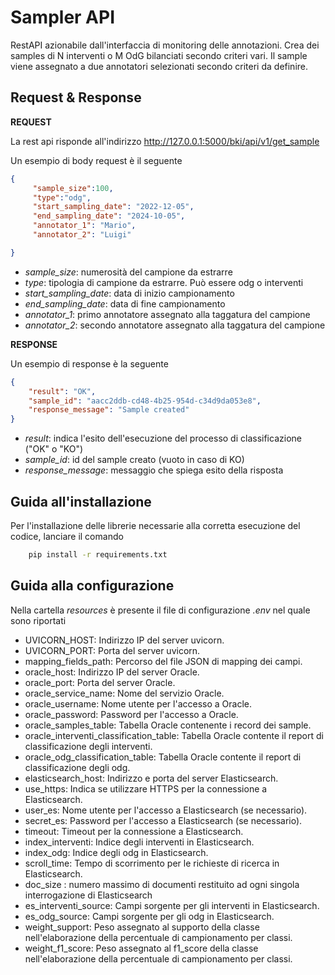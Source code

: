 # Sampler API

RestAPI azionabile dall'interfaccia di monitoring delle annotazioni. Crea dei samples di N interventi o M OdG bilanciati secondo criteri vari. Il sample viene assegnato a due annotatori selezionati secondo criteri da definire. 

## Request & Response
**REQUEST**

La rest api risponde all'indirizzo http://127.0.0.1:5000/bki/api/v1/get_sample

Un esempio di body request è il seguente
```json
{
     "sample_size":100,
     "type":"odg",
     "start_sampling_date": "2022-12-05",
     "end_sampling_date": "2024-10-05",
     "annotator_1": "Mario",
     "annotator_2": "Luigi"

}
```
- *sample_size*: numerosità del campione da estrarre
- *type*: tipologia di campione da estrarre. Può essere odg o interventi
- *start_sampling_date*: data di inizio campionamento
- *end_sampling_date*: data di fine campionamento
- *annotator_1*: primo annotatore assegnato alla taggatura del campione
- *annotator_2*: secondo annotatore assegnato alla taggatura del campione

**RESPONSE**

Un esempio di response è la seguente
```json
{
    "result": "OK",
    "sample_id": "aacc2ddb-cd48-4b25-954d-c34d9da053e8",
    "response_message": "Sample created"
}
```
- *result*: indica l'esito dell'esecuzione del processo di classificazione ("OK" o "KO")
- *sample_id*: id del sample creato (vuoto in caso di KO)
- *response_message*: messaggio che spiega esito della risposta


## Guida all'installazione
Per l'installazione delle librerie necessarie alla corretta esecuzione del codice, lanciare il comando
```bash
    pip install -r requirements.txt
```

## Guida alla configurazione
Nella cartella *resources* è presente il file di configurazione *.env* nel quale sono riportati

- UVICORN_HOST: Indirizzo IP del server uvicorn.
- UVICORN_PORT: Porta del server uvicorn.
- mapping_fields_path: Percorso del file JSON di mapping dei campi.
- oracle_host: Indirizzo IP del server Oracle.
- oracle_port: Porta del server Oracle.
- oracle_service_name: Nome del servizio Oracle.
- oracle_username: Nome utente per l'accesso a Oracle.
- oracle_password: Password per l'accesso a Oracle.
- oracle_samples_table: Tabella Oracle contenente i record dei sample.
- oracle_interventi_classification_table: Tabella Oracle contente il report di classificazione degli interventi.
- oracle_odg_classification_table: Tabella Oracle contente il report di classificazione degli odg.
- elasticsearch_host: Indirizzo e porta del server Elasticsearch.
- use_https: Indica se utilizzare HTTPS per la connessione a Elasticsearch.
- user_es: Nome utente per l'accesso a Elasticsearch (se necessario).
- secret_es: Password per l'accesso a Elasticsearch (se necessario).
- timeout: Timeout per la connessione a Elasticsearch.
- index_interventi: Indice degli interventi in Elasticsearch.
- index_odg: Indice degli odg in Elasticsearch.
- scroll_time: Tempo di scorrimento per le richieste di ricerca in Elasticsearch.
- doc_size : numero massimo di documenti restituito ad ogni singola interrogazione di Elasticsearch  
- es_interventi_source: Campi sorgente per gli interventi in Elasticsearch.
- es_odg_source: Campi sorgente per gli odg in Elasticsearch.
- weight_support: Peso assegnato al supporto della classe nell'elaborazione della percentuale di campionamento per classi.
- weight_f1_score: Peso assegnato al f1_score della classe nell'elaborazione della percentuale di campionamento per classi.    
